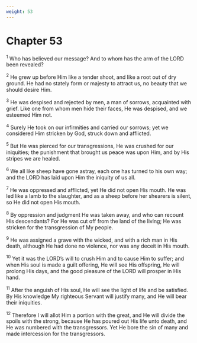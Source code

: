 ```yaml
---
weight: 53
---
```


# Chapter 53

<sup>1</sup> Who has believed our message? And to whom has the arm of the LORD been revealed? 

<sup>2</sup> He grew up before Him like a tender shoot, and like a root out of dry ground. He had no stately form or majesty to attract us, no beauty that we should desire Him. 

<sup>3</sup> He was despised and rejected by men, a man of sorrows, acquainted with grief. Like one from whom men hide their faces, He was despised, and we esteemed Him not. 

<sup>4</sup> Surely He took on our infirmities and carried our sorrows; yet we considered Him stricken by God, struck down and afflicted. 

<sup>5</sup> But He was pierced for our transgressions, He was crushed for our iniquities; the punishment that brought us peace was upon Him, and by His stripes we are healed. 

<sup>6</sup> We all like sheep have gone astray, each one has turned to his own way; and the LORD has laid upon Him the iniquity of us all. 

<sup>7</sup> He was oppressed and afflicted, yet He did not open His mouth. He was led like a lamb to the slaughter, and as a sheep before her shearers is silent, so He did not open His mouth. 

<sup>8</sup> By oppression and judgment He was taken away, and who can recount His descendants? For He was cut off from the land of the living; He was stricken for the transgression of My people. 

<sup>9</sup> He was assigned a grave with the wicked, and with a rich man in His death, although He had done no violence, nor was any deceit in His mouth. 

<sup>10</sup> Yet it was the LORD’s will to crush Him and to cause Him to suffer; and when His soul is made a guilt offering, He will see His offspring, He will prolong His days, and the good pleasure of the LORD will prosper in His hand. 

<sup>11</sup> After the anguish of His soul, He will see the light of life and be satisfied. By His knowledge My righteous Servant will justify many, and He will bear their iniquities. 

<sup>12</sup> Therefore I will allot Him a portion with the great, and He will divide the spoils with the strong, because He has poured out His life unto death, and He was numbered with the transgressors. Yet He bore the sin of many and made intercession for the transgressors. 


